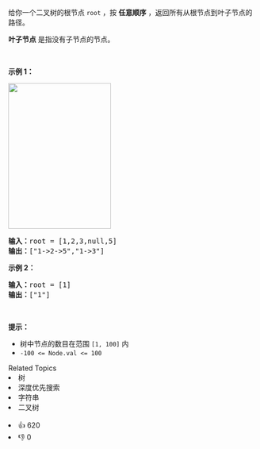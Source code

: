 <p>给你一个二叉树的根节点 <code>root</code> ，按 <strong>任意顺序</strong> ，返回所有从根节点到叶子节点的路径。</p>

<p><strong>叶子节点</strong> 是指没有子节点的节点。</p>
&nbsp;

<p><strong>示例 1：</strong></p>
<img alt="" src="https://assets.leetcode.com/uploads/2021/03/12/paths-tree.jpg" style="width: 207px; height: 293px;" />
<pre>
<strong>输入：</strong>root = [1,2,3,null,5]
<strong>输出：</strong>["1-&gt;2-&gt;5","1-&gt;3"]
</pre>

<p><strong>示例 2：</strong></p>

<pre>
<strong>输入：</strong>root = [1]
<strong>输出：</strong>["1"]
</pre>

<p>&nbsp;</p>

<p><strong>提示：</strong></p>

<ul>
	<li>树中节点的数目在范围 <code>[1, 100]</code> 内</li>
	<li><code>-100 &lt;= Node.val &lt;= 100</code></li>
</ul>
<div><div>Related Topics</div><div><li>树</li><li>深度优先搜索</li><li>字符串</li><li>二叉树</li></div></div><br><div><li>👍 620</li><li>👎 0</li></div>